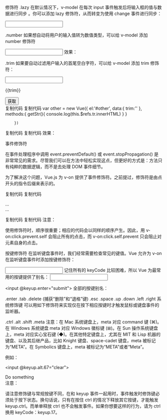 修饰符
.lazy
在默认情况下，v-model 在每次 input 事件触发后将输入框的值与数据进行同步 。你可以添加 lazy 修饰符，从而转变为使用 change 事件进行同步：

<!-- 在“change”时而非“input”时更新 -->
<input v-model.lazy="msg" >
 

.number
如果想自动将用户的输入值转为数值类型，可以给 v-model 添加 number 修饰符

<input v-model.number="age" type="number">
效果：



.trim
如果要自动过滤用户输入的首尾空白字符，可以给 v-model 添加 trim 修饰符：

<div id='other'>
        <input v-model.trim='trim'>
        <p ref='tr'>{{trim}}</p>
        <button @click='getStr'>获取</button>
</div>
复制代码
复制代码
      var other = new Vue({
            el:'#other',
            data:{
                trim:''
            },
            methods:{
                getStr(){
                    console.log(this.$refs.tr.innerHTML)
                }
            }

        })
复制代码
复制代码
效果：



 

事件修饰符

在事件处理程序中调用 event.preventDefault() 或 event.stopPropagation() 是非常常见的需求。尽管我们可以在方法中轻松实现这点，但更好的方式是：方法只有纯粹的数据逻辑，而不是去处理 DOM 事件细节。

为了解决这个问题，Vue.js 为 v-on 提供了事件修饰符。之前提过，修饰符是由点开头的指令后缀来表示的。

 

复制代码
复制代码
<!-- 阻止单击事件继续传播 -->
<a v-on:click.stop="doThis"></a>

<!-- 提交事件不再重载页面 -->
<form v-on:submit.prevent="onSubmit"></form>

<!-- 修饰符可以串联 -->
<a v-on:click.stop.prevent="doThat"></a>

<!-- 只有修饰符 -->
<form v-on:submit.prevent></form>

<!-- 添加事件监听器时使用事件捕获模式 -->
<!-- 即元素自身触发的事件先在此处处理，然后才交由内部元素进行处理 -->
<div v-on:click.capture="doThis">...</div>

<!-- 只当在 event.target 是当前元素自身时触发处理函数 -->
<!-- 即事件不是从内部元素触发的 -->
<div v-on:click.self="doThat">...</div>

复制代码
复制代码
注意：

使用修饰符时，顺序很重要；相应的代码会以同样的顺序产生。因此，用 v-on:click.prevent.self 会阻止所有的点击，而 v-on:click.self.prevent 只会阻止对元素自身的点击。

 

<!-- 点击事件将只会触发一次 -->
<a v-on:click.once="doThis"></a>
按键修饰符
在监听键盘事件时，我们经常需要检查常见的键值。Vue 允许为 v-on 在监听键盘事件时添加按键修饰符：

<!-- 只有在 `keyCode` 是 13 时调用 `vm.submit()` -->
<input v-on:keyup.13="submit">
记住所有的 keyCode 比较困难，所以 Vue 为最常用的按键提供了别名：

<!-- 同上 -->
<input v-on:keyup.enter="submit">

<!-- 缩写语法 -->
<input @keyup.enter="submit">
全部的按键别名：

.enter
.tab
.delete (捕获“删除”和“退格”键)
.esc
.space
.up
.down
.left
.right
系统修饰键
可以用如下修饰符来实现仅在按下相应按键时才触发鼠标或键盘事件的监听器。

.ctrl
.alt
.shift
.meta
注意：在 Mac 系统键盘上，meta 对应 command 键 (⌘)。在 Windows 系统键盘 meta 对应 Windows 徽标键 (⊞)。在 Sun 操作系统键盘上，meta 对应实心宝石键 (◆)。在其他特定键盘上，尤其在 MIT 和 Lisp 机器的键盘、以及其后继产品，比如 Knight 键盘、space-cadet 键盘，meta 被标记为“META”。在 Symbolics 键盘上，meta 被标记为“META”或者“Meta”。

例如：

<!-- Alt + C -->
<input @keyup.alt.67="clear">

<!-- Ctrl + Click -->
<div @click.ctrl="doSomething">Do something</div>
注意：

请注意修饰键与常规按键不同，在和 keyup 事件一起用时，事件触发时修饰键必须处于按下状态。换句话说，只有在按住 ctrl 的情况下释放其它按键，才能触发 keyup.ctrl。而单单释放 ctrl 也不会触发事件。如果你想要这样的行为，请为 ctrl 换用 keyCode：keyup.17。